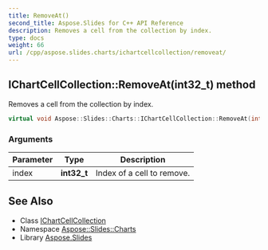 ```yaml
---
title: RemoveAt()
second_title: Aspose.Slides for C++ API Reference
description: Removes a cell from the collection by index.
type: docs
weight: 66
url: /cpp/aspose.slides.charts/ichartcellcollection/removeat/
---
```

## IChartCellCollection::RemoveAt(int32_t) method


Removes a cell from the collection by index.

```cpp
virtual void Aspose::Slides::Charts::IChartCellCollection::RemoveAt(int32_t index)=0
```


### Arguments

| Parameter | Type | Description |
| --- | --- | --- |
| index | **int32_t** | Index of a cell to remove. |

## See Also

* Class [IChartCellCollection](./)
* Namespace [Aspose::Slides::Charts](../)
* Library [Aspose.Slides](../../)